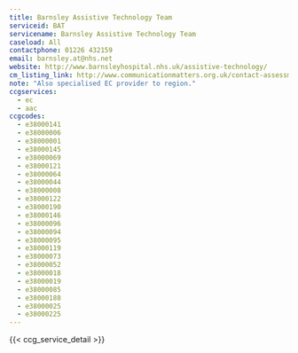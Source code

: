 ```yaml
---
title: Barnsley Assistive Technology Team
serviceid: BAT
servicename: Barnsley Assistive Technology Team
caseload: All
contactphone: 01226 432159
email: barnsley.at@nhs.net
website: http://www.barnsleyhospital.nhs.uk/assistive-technology/
cm_listing_link: http://www.communicationmatters.org.uk/contact-assessment-service/barnsley-assistive-technology-service
note: "Also specialised EC provider to region."
ccgservices:
  - ec
  - aac
ccgcodes:
  - e38000141
  - e38000006
  - e38000001
  - e38000145
  - e38000069
  - e38000121
  - e38000064
  - e38000044
  - e38000008
  - e38000122
  - e38000190
  - e38000146
  - e38000096
  - e38000094
  - e38000095
  - e38000119
  - e38000073
  - e38000052
  - e38000018
  - e38000019
  - e38000085
  - e38000188
  - e38000025
  - e38000225
---
```


{{< ccg_service_detail >}}
